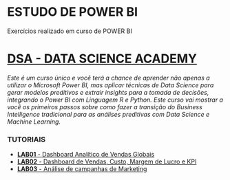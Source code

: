 # ESTUDO DE POWER BI

Exercícios realizado em curso de POWER BI

# [DSA - DATA SCIENCE ACADEMY](https://www.datascienceacademy.com.br/course/microsoft-power-bi-para-business-intelligence-e-data-science)


*Este é um curso único e você terá a chance de aprender não apenas a utilizar o Microsoft Power BI, mas aplicar  técnicas de Data Science para gerar modelos preditivos e extrair insights para a tomada de decisões, integrando o Power BI com Linguagem R e Python. Este curso vai mostrar a você os primeiros passos sobre como fazer a transição do Business Intelligence tradicional para as análises preditivas com Data Science e Machine Learning.*

### TUTORIAIS

- [**LAB01** - Dashboard Analítico de Vendas Globais](/DSA/LAB01/peguntas_lab01.md) 
- [**LAB02** - Dashboard de Vendas, Custo, Margem de Lucro e KPI](/DSA/LAB02/peguntas_lab2.md)
- [**LAB03** - Análise  de  campanhas  de Marketing](/DSA/LAB03/peguntas_lab03.md)

